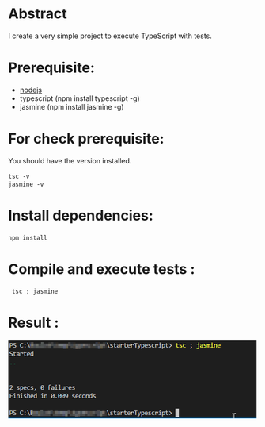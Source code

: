 # Abstract

I create a very simple project to execute TypeScript with tests.

# Prerequisite:

 - [nodejs](nodejs)
 - typescript (npm install typescript -g)
 - jasmine (npm install jasmine -g)

# For check prerequisite:
You should have the version installed.
```
tsc -v
jasmine -v
```

# Install dependencies:
```
npm install 
```

# Compile and execute tests :
```
 tsc ; jasmine
 ```

# Result :

![Good execution](result.png)
